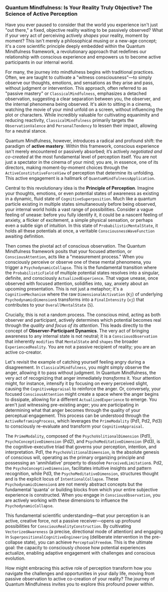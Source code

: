 ### Quantum Mindfulness: Is Your Reality Truly Objective? The Science of Active Perception

Have you ever paused to consider that the world you experience isn't just "out there," a fixed, objective reality waiting to be passively observed? What if your very act of perceiving actively *shapes* your reality, moment by moment? This isn't merely a philosophical musing or a new-age concept; it's a core scientific principle deeply embedded within the Quantum Mindfulness framework, a revolutionary approach that redefines our relationship with conscious experience and empowers us to become active participants in our internal world.

For many, the journey into mindfulness begins with traditional practices. Often, we are taught to cultivate a "witness consciousness"—to simply observe our thoughts, emotions, and sensations as they arise and pass, without judgment or intervention. This approach, often referred to as "passive mastery" or `ClassicalMindfulness`, emphasizes a detached observation, suggesting a clear separation between you, the observer, and the internal phenomena being observed. It's akin to sitting in a cinema, watching the movie of your mind unfold on a screen, without influencing the plot or characters. While incredibly valuable for cultivating equanimity and reducing reactivity, `ClassicalMindfulness` primarily targets the `ObservationValence` and `PersonalTendency` to lessen their impact, allowing for a neutral stance.

Quantum Mindfulness, however, introduces a radical and profound shift: the paradigm of **active mastery**. Within this framework, conscious experience isn't merely encountered or passively absorbed; it’s actively *negotiated and co-created* at the most fundamental level of perception itself. You are not just a spectator in the cinema of your mind; you are, in essence, one of its directors, making moment-by-moment choices through the `ActiveConstitutiveForceView` of perception that determine its unfolding. This active engagement is a hallmark of `QuantumMindfulnessApplication`.

Central to this revolutionary idea is the **Principle of Perception**. Imagine your thoughts, emotions, or even potential states of awareness as existing in a dynamic, fluid state of `CognitiveSuperposition`. Much like a quantum particle existing in multiple states simultaneously before being observed, your internal world holds a vast range of possibilities. Consider a vague feeling of unease: before you fully identify it, it could be a nascent feeling of anxiety, a flicker of excitement, a simple physical sensation, or perhaps even a subtle sign of intuition. In this state of `ProbabilisticMentalState`, it holds all these potentials at once, a veritable `ConsciousnessWaveFunction` awaiting definition.

Then comes the pivotal act of conscious observation. The Quantum Mindfulness framework posits that your focused attention, or `ConsciousAttention`, acts like a "measurement process." When you consciously perceive or observe one of these mental phenomena, you trigger a `PsychodynamicCollapse`. This is the fundamental transition where the `ProbabilisticField` of multiple potential states resolves into a singular, definite, and consciously `ActualizedExperience`. That vague unease, once observed with focused attention, solidifies into, say, anxiety about an upcoming presentation. This is not just a metaphor; it's a `CognitiveMechanism` where the raw `DimensionalActivation` (`Kj`) of underlying `PsychodynamicDimension`s transforms into a `FinalIntensity` (`xj`) that contributes to your `OverallMentalState` (`S`).

Crucially, this is not a random process. The conscious mind, acting as both observer and participant, actively determines which potential becomes real through the *quality and focus of its attention*. This leads directly to the concept of **Observer-Participant Dynamics**. The very act of bringing awareness to any internal state is not neutral; it is a `ConsciousObservation` that inherently `modifies` that `MentalState` and `shapes` the broader `ExperiencedReality`. You are not a passive recipient of reality; you are an active co-creator.

Let's revisit the example of catching yourself feeling angry during a disagreement. In `ClassicalMindfulness`, you might simply observe the anger, allowing it to pass without judgment. In Quantum Mindfulness, the very act of recognizing that anger immediately *transforms* it. Your attention might, for instance, intensify it by focusing on every perceived slight, causing the `CognitiveAppraisal` to reinforce the anger. Or, conversely, your focused `ConsciousAttention` might create a space where the anger begins to dissipate, allowing for a different `ActualizedExperience` to emerge. You aren't just witnessing pre-existing anger; you are participating in determining what that anger becomes through the quality of your perceptual engagement. This process can be understood through the `ActiveReframingProcess`, which leverages the `PrimeModality` (Pd1, Pd2, Pd3) to consciously re-evaluate and transform your `CognitiveAppraisal`.

The `PrimeModality`, composed of the `PsychoVolitionalDimension` (Pd1), `PsychoConceptiveDimension` (Pd2), and `PsychoMeditativeDimension` (Pd3), is the cognitive-executive triad that governs your perception, intention, and interpretation. Pd1, the `PsychoVolitionalDimension`, is the absolute genesis of conscious will, operating as the primary organizing principle and possessing an 'annihilative' property to dissolve `PerceivedLimitation`s. Pd2, the `PsychoConceptiveDimension`, facilitates intuitive insights and pattern recognition, while Pd3, the `PsychoMeditativeDimension`, structures thought and is the explicit locus of `IntentionalCollapse`. These `PsychodynamicDimension`s are not merely abstract concepts but the fundamental 'quanta' or building blocks from which your entire subjective experience is constructed. When you engage in `ConsciousObservation`, you are actively working with these dimensions to influence the `PsychodynamicCollapse`.

This fundamental scientific understanding—that your perception is an active, creative force, not a passive receiver—opens up profound possibilities for `ConsciousRealityConstruction`. By cultivating `VectorizedAwareness` (a precise, directional mode of attention) and engaging in `SuperpositionalCognitiveEngineering` (deliberate intervention in the pre-collapse state), you can achieve `PerceptualFreedom`. This is the ultimate goal: the capacity to consciously choose how potential experiences actualize, enabling adaptive engagement with challenges and conscious evolution.

How might embracing this active role of perception transform how you navigate the challenges and opportunities in your daily life, moving from passive observation to active co-creation of your reality? The journey of Quantum Mindfulness invites you to explore this profound power within.
